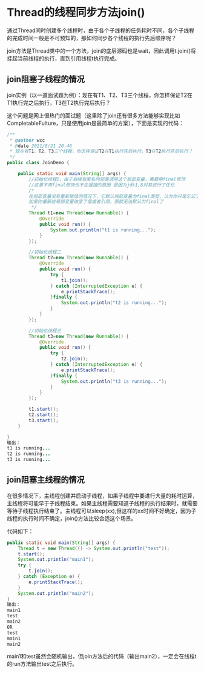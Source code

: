 # Thread的线程同步方法join()
通过Thread同时创建多个线程时，由于各个子线程的任务耗时不同，各个子线程的完成时间一般是不可预知的，那如何同步各个线程的执行先后顺序呢？

join方法是Thread类中的一个方法，join的底层源码也是wait，因此调用t.join()将挂起当前线程的执行，直到引用线程t执行完成。
## join阻塞子线程的情况

join实例（以一道面试题为例）：现在有T1、T2、T3三个线程，你怎样保证T2在T1执行完之后执行，T3在T2执行完后执行？

这个问题是网上很热门的面试题（这里除了join还有很多方法能够实现比如CompletableFulture，只是使用join是最简单的方案），下面是实现的代码：

```Java
/**
 * @author wcc
 * @date 2021/8/21 20:46
 * 现在有T1、T2、T3三个线程，你怎样保证T2在T1执行完后执行，T3在T2执行完后执行？
 */
public class JoinDemo {

    public static void main(String[] args) {
        //初始化线程1，由于后续有匿名内部类调用这个局部变量，需要用final修饰
        //这里不用final修饰也不会报错的原因 是因为jdk1.8对其进行了优化
        /*
        在局部变量没有重新赋值的情况下，它默认局部变量为final类型，认为你只是忘记了加final声明了而已。
        如果你重新给局部变量改变了值或者引用，那就无法默认为final了
         */
        Thread t1=new Thread(new Runnable() {
            @Override
            public void run() {
                System.out.println("t1 is running...");
            }
        });

        //初始化线程二
        Thread t2=new Thread(new Runnable() {
            @Override
            public void run() {
                try {
                    t1.join();
                } catch (InterruptedException e) {
                    e.printStackTrace();
                }finally {
                    System.out.println("t2 is running...");
                }
            }
        });

        //初始化线程三
        Thread t3=new Thread(new Runnable() {
            @Override
            public void run() {
                try {
                    t2.join();
                } catch (InterruptedException e) {
                    e.printStackTrace();
                }finally {
                    System.out.println("t3 is running...");
                }
            }
        });

        t1.start();
        t2.start();
        t3.start();
    }

}
输出：
t1 is running...
t2 is running...
t3 is running...
```

## join阻塞主线程的情况

在很多情况下，主线程创建并启动子线程，如果子线程中要进行大量的耗时运算，主线程将可能早于子线程结束。如果主线程需要知道子线程的执行结果时，就需要等待子线程执行结束了。主线程可以sleep(xx),但这样的xx时间不好确定，因为子线程的执行时间不确定，join()方法比较合适这个场景。

代码如下：
```Java
public static void main(String[] args) {
    Thread t = new Thread(() -> System.out.println("test"));
    t.start();
    System.out.println("main1");
    try {
        t.join();
    } catch (Exception e) {
        e.printStackTrace();
    }
    System.out.println("main2");
}
输出：
main1
test
main2
OR
test
main1
main2
```

main1和test虽然会随机输出，但join方法后的代码（输出main2），一定会在线程t的run方法输出test之后执行。